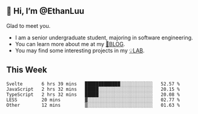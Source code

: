 ## 👋 Hi, I’m @EthanLuu

Glad to meet you.

- I am a senior undergraduate student, majoring in software engineering.
- You can learn more about me at my [📝BLOG](https://blog.ethanloo.cn).
- You may find some interesting projects in my [💡LAB](https://lab.ethanloo.cn).

## This Week
<!--START_SECTION:waka-->

```text
Svelte       6 hrs 39 mins   █████████████░░░░░░░░░░░░   52.57 %
JavaScript   2 hrs 32 mins   █████░░░░░░░░░░░░░░░░░░░░   20.15 %
TypeScript   2 hrs 32 mins   █████░░░░░░░░░░░░░░░░░░░░   20.08 %
LESS         20 mins         ▓░░░░░░░░░░░░░░░░░░░░░░░░   02.77 %
Other        12 mins         ▒░░░░░░░░░░░░░░░░░░░░░░░░   01.63 %
```

<!--END_SECTION:waka-->

